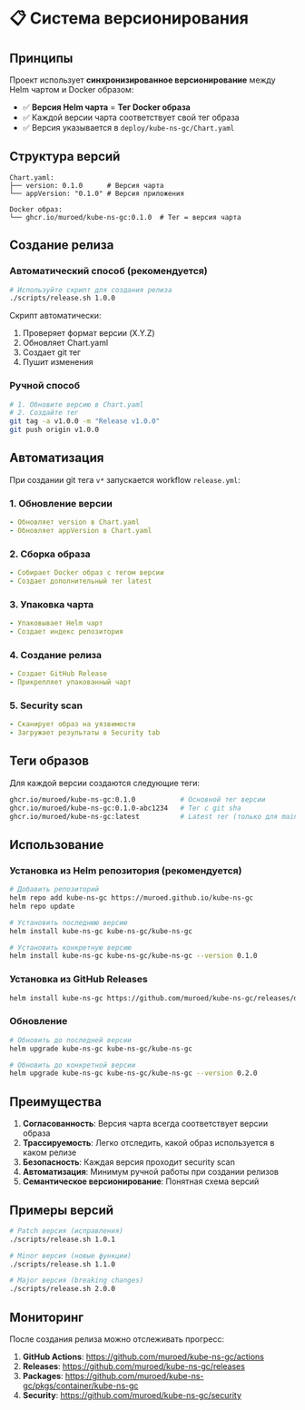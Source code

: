 # 📋 Система версионирования

## Принципы

Проект использует **синхронизированное версионирование** между Helm чартом и Docker образом:

- ✅ **Версия Helm чарта** = **Тег Docker образа**
- ✅ Каждой версии чарта соответствует свой тег образа
- ✅ Версия указывается в `deploy/kube-ns-gc/Chart.yaml`

## Структура версий

```
Chart.yaml:
├── version: 0.1.0      # Версия чарта
└── appVersion: "0.1.0" # Версия приложения

Docker образ:
└── ghcr.io/muroed/kube-ns-gc:0.1.0  # Тег = версия чарта
```

## Создание релиза

### Автоматический способ (рекомендуется)

```bash
# Используйте скрипт для создания релиза
./scripts/release.sh 1.0.0
```

Скрипт автоматически:
1. Проверяет формат версии (X.Y.Z)
2. Обновляет Chart.yaml
3. Создает git тег
4. Пушит изменения

### Ручной способ

```bash
# 1. Обновите версию в Chart.yaml
# 2. Создайте тег
git tag -a v1.0.0 -m "Release v1.0.0"
git push origin v1.0.0
```

## Автоматизация

При создании git тега `v*` запускается workflow `release.yml`:

### 1. Обновление версии
```yaml
- Обновляет version в Chart.yaml
- Обновляет appVersion в Chart.yaml
```

### 2. Сборка образа
```yaml
- Собирает Docker образ с тегом версии
- Создает дополнительный тег latest
```

### 3. Упаковка чарта
```yaml
- Упаковывает Helm чарт
- Создает индекс репозитория
```

### 4. Создание релиза
```yaml
- Создает GitHub Release
- Прикрепляет упакованный чарт
```

### 5. Security scan
```yaml
- Сканирует образ на уязвимости
- Загружает результаты в Security tab
```

## Теги образов

Для каждой версии создаются следующие теги:

```bash
ghcr.io/muroed/kube-ns-gc:0.1.0           # Основной тег версии
ghcr.io/muroed/kube-ns-gc:0.1.0-abc1234   # Тег с git sha
ghcr.io/muroed/kube-ns-gc:latest          # Latest тег (только для main)
```

## Использование

### Установка из Helm репозитория (рекомендуется)

```bash
# Добавить репозиторий
helm repo add kube-ns-gc https://muroed.github.io/kube-ns-gc
helm repo update

# Установить последнюю версию
helm install kube-ns-gc kube-ns-gc/kube-ns-gc

# Установить конкретную версию
helm install kube-ns-gc kube-ns-gc/kube-ns-gc --version 0.1.0
```

### Установка из GitHub Releases

```bash
helm install kube-ns-gc https://github.com/muroed/kube-ns-gc/releases/download/v0.1.0/kube-ns-gc-0.1.0.tgz
```

### Обновление

```bash
# Обновить до последней версии
helm upgrade kube-ns-gc kube-ns-gc/kube-ns-gc

# Обновить до конкретной версии
helm upgrade kube-ns-gc kube-ns-gc/kube-ns-gc --version 0.2.0
```

## Преимущества

1. **Согласованность**: Версия чарта всегда соответствует версии образа
2. **Трассируемость**: Легко отследить, какой образ используется в каком релизе
3. **Безопасность**: Каждая версия проходит security scan
4. **Автоматизация**: Минимум ручной работы при создании релизов
5. **Семантическое версионирование**: Понятная схема версий

## Примеры версий

```bash
# Patch версия (исправления)
./scripts/release.sh 1.0.1

# Minor версия (новые функции)
./scripts/release.sh 1.1.0

# Major версия (breaking changes)
./scripts/release.sh 2.0.0
```

## Мониторинг

После создания релиза можно отслеживать прогресс:

1. **GitHub Actions**: https://github.com/muroed/kube-ns-gc/actions
2. **Releases**: https://github.com/muroed/kube-ns-gc/releases
3. **Packages**: https://github.com/muroed/kube-ns-gc/pkgs/container/kube-ns-gc
4. **Security**: https://github.com/muroed/kube-ns-gc/security
